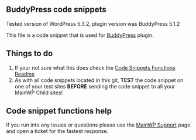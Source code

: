 ## BuddyPress code snippets

Tested version of WordPress 5.3.2, plugin version was BuddyPress 5.1.2

This file is a code snippet that is used for [BuddyPress](https://wordpress.org/plugins/buddypress/) plugin. 

## Things to do

1. If your not sure what this does check the [Code Snippets Functions Readme](https://github.com/mainwp/Code-Snippets-Functions/blob/master/README.md)
2. As with all code snippets located in this git, **TEST** the code snippet on one of your test sites **BEFORE** sending the code snippet to all your MainWP Child sites!

## Code snippet functions help

If you run into any issues or questions please use the [MainWP Support](https://mainwp.com/support/) page and open a ticket for the fastest response.
